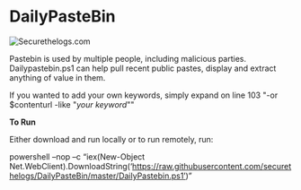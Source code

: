 # DailyPasteBin
![Securethelogs.com](https://ctrla1tdel.files.wordpress.com/2020/02/dailypastebin.gif)

Pastebin is used by multiple people, including malicious parties. 
Dailypastebin.ps1 can help pull recent public pastes, display and extract anything of value in them. 

If you wanted to add your own keywords, simply expand on line 103 "-or $contenturl -like "*your keyword*""

<b> To Run </b>

Either download and run locally or to run remotely, run:

powershell –nop –c “iex(New-Object Net.WebClient).DownloadString(‘https://raw.githubusercontent.com/securethelogs/DailyPasteBin/master/DailyPastebin.ps1’)”




